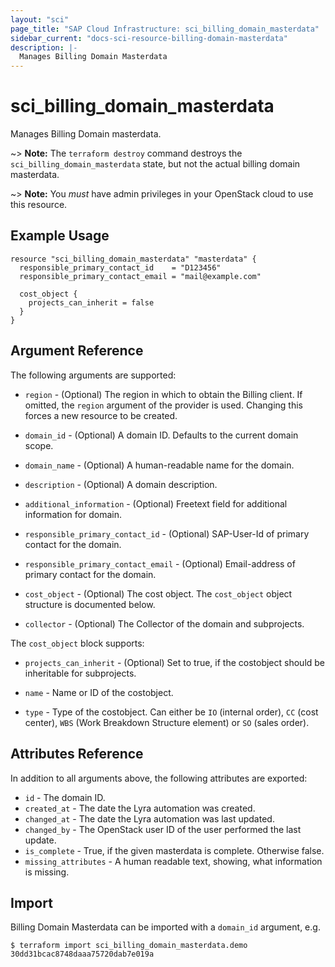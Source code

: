 ```yaml
---
layout: "sci"
page_title: "SAP Cloud Infrastructure: sci_billing_domain_masterdata"
sidebar_current: "docs-sci-resource-billing-domain-masterdata"
description: |-
  Manages Billing Domain Masterdata
---
```


# sci\_billing\_domain\_masterdata

Manages Billing Domain masterdata.

~> **Note:** The `terraform destroy` command destroys the
`sci_billing_domain_masterdata` state, but not the actual billing domain
masterdata.

~> **Note:** You _must_ have admin privileges in your OpenStack cloud to use
this resource.

## Example Usage

```hcl
resource "sci_billing_domain_masterdata" "masterdata" {
  responsible_primary_contact_id    = "D123456"
  responsible_primary_contact_email = "mail@example.com"

  cost_object {
    projects_can_inherit = false
  }
}
```

## Argument Reference

The following arguments are supported:

* `region` - (Optional) The region in which to obtain the Billing client. If
  omitted, the `region` argument of the provider is used. Changing this forces
  a new resource to be created.

* `domain_id` - (Optional) A domain ID. Defaults to the current domain scope.

* `domain_name` - (Optional) A human-readable name for the domain.

* `description` - (Optional) A domain description.

* `additional_information` - (Optional) Freetext field for additional
  information for domain.

* `responsible_primary_contact_id` - (Optional) SAP-User-Id of primary contact
  for the domain.

* `responsible_primary_contact_email` - (Optional) Email-address of primary
  contact for the domain.

* `cost_object` - (Optional) The cost object. The `cost_object` object structure
  is documented below.

* `collector` - (Optional) The Collector of the domain and subprojects.

The `cost_object` block supports:

* `projects_can_inherit` - (Optional) Set to true, if the costobject should be
  inheritable for subprojects.

* `name` - Name or ID of the costobject.

* `type` - Type of the costobject. Can either be `IO` (internal order), `CC`
  (cost center), `WBS` (Work Breakdown Structure element) or `SO` (sales order).

## Attributes Reference

In addition to all arguments above, the following attributes are exported:

* `id` - The domain ID.
* `created_at` - The date the Lyra automation was created.
* `changed_at` - The date the Lyra automation was last updated.
* `changed_by` - The OpenStack user ID of the user performed the last update.
* `is_complete` - True, if the given masterdata is complete. Otherwise false.
* `missing_attributes` - A human readable text, showing, what information is missing.

## Import

Billing Domain Masterdata can be imported with a `domain_id` argument, e.g.

```
$ terraform import sci_billing_domain_masterdata.demo 30dd31bcac8748daaa75720dab7e019a
```
